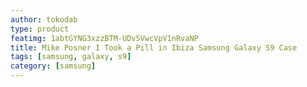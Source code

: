 ```yaml
---
author: tokodab
type: product
featimg: 1abtGYNG3xzzBTM-UDv5VwcVpV1nRvaNP
title: Mike Posner I Took a Pill in Ibiza Samsung Galaxy S9 Case
tags: [samsung, galaxy, s9]
category: [samsung]
---
```

